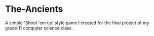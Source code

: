 # The-Ancients
A simple 'Shoot 'em up' style game I created for the final project of my grade 11 computer science class.
